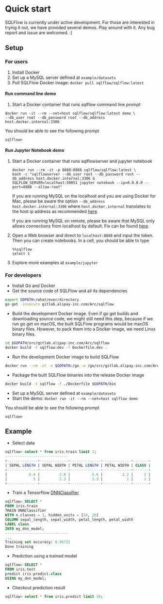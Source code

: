 # Quick start

SQLFlow is currently under active development. For those are interested in trying
it out, we have provided several demos. Play around with it. Any bug report and
issue are welcomed. :)

## Setup

### For users

1. Install Docker
1. Set up a MySQL server defined at `example/datasets`
1. Pull SQLFlow Docker image: `docker pull sqlflow/sqlflow:latest`

#### Run command line demo

1. Start a Docker container that runs sqlflow command line prompt

```
docker run -it --rm --net=host sqlflow/sqlflow:latest demo \
--db_user root --db_password root --db_address host.docker.internal:3306
```

You should be able to see the following prompt

```
sqlflow>
```

#### Run Jupyter Notebook demo

1. Start a Docker container that runs sqlflowserver and jupyter notebook
   ```
   docker run --rm -it -p 8888:8888 sqlflow/sqlflow:latest \
   bash -c "sqlflowserver --db_user root --db_password root --db_address host.docker.internal:3306 &
   SQLFLOW_SERVER=localhost:50051 jupyter notebook --ip=0.0.0.0 --port=8888 --allow-root"
   ```

   If you are running MySQL on the localhost and you are using Docker for Mac, please
   be aware the option `--db_address host.docker.internal:3306` where
   `host.docker.internal` translates to the host ip address as recommended [here](https://docs.docker.com/docker-for-mac/networking/).

   If you are running MySQL on remote, please be aware that MySQL only allows connections
   from localhost by default. Fix can be found [here](https://stackoverflow.com/questions/14779104/how-to-allow-remote-connection-to-mysql).

1. Open a Web browser and direct to `localhost:8888` and input the token. Then you
can create notebooks. In a cell, you should be able to type

   ```
   %%sqlflow
   select 1
   ```

1. Explore more examples at `example/jupyter`

### For developers

- Install Go and Docker
- Get the source code of SQLFlow and all its dependencies
```bash
export GOPATH=/what/ever/directory
go get -insecure gitlab.alipay-inc.com/Arc/sqlflow
```
- Build the development Docker image. Even if go get builds and downloading source code,
we might still need this step, because if we run go get on macOS, the built SQLFlow
programs would be macOS binary files. However, to pack them into a Docker image,
we need Linux binary files.
```bash
cd $GOPATH/src/gitlab.alipay-inc.com/Arc/sqlflow
docker build -t sqlflow:dev -f Dockerfile.dev .
```
- Run the development Docker image to build SQLFlow
```bash
docker run --rm -it -v $GOPATH:/go -w /go/src/gitlab.alipay-inc.com/Arc/sqlflow sqlflow:dev
```
- Package the built SQLFlow binaries into the release Docker image
```bash
docker build -t sqlflow -f ./Dockerfile $GOPATH/bin
```
- Set up a MySQL server defined at `example/datasets`
- Start the demo: `docker run -it --rm --net=host sqlflow demo`

You should be able to see the following prompt

```
sqlflow> 
```

## Example

- Select data
```sql
sqlflow> select * from iris.train limit 2;
-----------------------------
+--------------+-------------+--------------+-------------+-------+
| SEPAL LENGTH | SEPAL WIDTH | PETAL LENGTH | PETAL WIDTH | CLASS |
+--------------+-------------+--------------+-------------+-------+
|          6.4 |         2.8 |          5.6 |         2.2 |     2 |
|            5 |         2.3 |          3.3 |           1 |     1 |
+--------------+-------------+--------------+-------------+-------+
```
- Train a Tensorflow [DNNClassifier](https://www.tensorflow.org/api_docs/python/tf/estimator/DNNClassifier)
```sql
sqlflow> SELECT *
FROM iris.train
TRAIN DNNClassifier
WITH n_classes = 3, hidden_units = [10, 20]
COLUMN sepal_length, sepal_width, petal_length, petal_width
LABEL class
INTO my_dnn_model;
-----------------------------
...
Training set accuracy: 0.96721
Done training
```
- Prediction using a trained model
```sql
sqlflow> SELECT *
FROM iris.test
predict iris.predict.class
USING my_dnn_model;
```
- Checkout prediction result
```sql
sqlflow> select * from iris.predict limit 10;
```